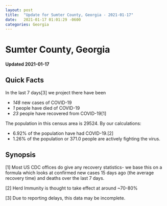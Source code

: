 ```yaml
---
layout: post
title:  "Update for Sumter County, Georgia - 2021-01-17"
date:   2021-01-17 01:01:29 -0600
categories: Georgia
---
```


# Sumter County, Georgia
#### Updated 2021-01-17

## Quick Facts

In the last 7 days[3] we project there have been
- *148* new cases of COVID-19
- *1* people have died of COVID-19
- *23* people have recovered from COVID-19[1]

The population in this census area is 29524. By our calculations:
- 6.92% of the population have had COVID-19.[2]
- 1.26% of the population or 371.0 people are actively fighting the virus.

## Synopsis




[1] Most US CDC offices do give any recovery statistics- we base this on a formula which looks at confirmed new cases
15 days ago (the average recovery time) and deaths over the last 7 days.

[2] Herd Immunity is thought to take effect at around ~70-80%

[3] Due to reporting delays, this data may be incomplete.
 
    